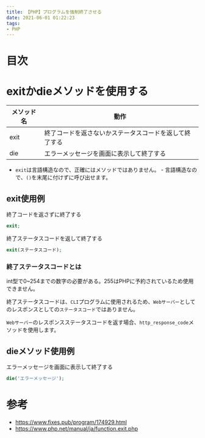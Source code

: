 ```yaml
---
title: 【PHP】プログラムを強制終了させる
date: 2021-06-01 01:22:23
tags:
- PHP
---
```

# 目次
<!-- toc -->
<!-- more -->

# exitかdieメソッドを使用する
| メソッド名 | 動作                          | 
|-------|-----------------------------| 
| exit  | 終了コードを返さないかステータスコードを返して終了する | 
| die   | エラーメッセージを画面に表示して終了する        | 

- `exit`は言語構造なので、正確にはメソッドではありません。
		- 言語構造なので、`()`を末尾に付けずに呼び出せます。

## exit使用例
終了コードを返さずに終了する
```php
exit;
```

終了ステータスコードを返して終了する
```php
exit(ステータスコード);
```

### 終了ステータスコードとは
int型で0~254までの数字の必要がある。255はPHPに予約されているため使用できません。

終了ステータスコードは、`CLI`プログラムに使用されるため、`Webサーバー`としてのレスポンスとしての`ステータスコード`ではありません。

`Webサーバー`のレスポンスステータスコードを返す場合、`http_response_code`メソッドを使用します。

## dieメソッド使用例
エラーメッセージを画面に表示して終了する
```php
die('エラーメッセージ');
```

# 参考
- https://www.fixes.pub/program/174929.html
- https://www.php.net/manual/ja/function.exit.php
